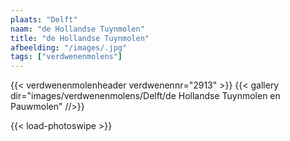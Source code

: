 ```yaml
---
plaats: "Delft"
naam: "de Hollandse Tuynmolen"
title: "de Hollandse Tuynmolen"
afbeelding: "/images/.jpg"
tags: ["verdwenenmolens"]
---
```

{{< verdwenenmolenheader verdwenennr="2913" >}}
{{< gallery dir="images/verdwenenmolens/Delft/de Hollandse Tuynmolen en Pauwmolen" //>}}

{{< load-photoswipe >}}